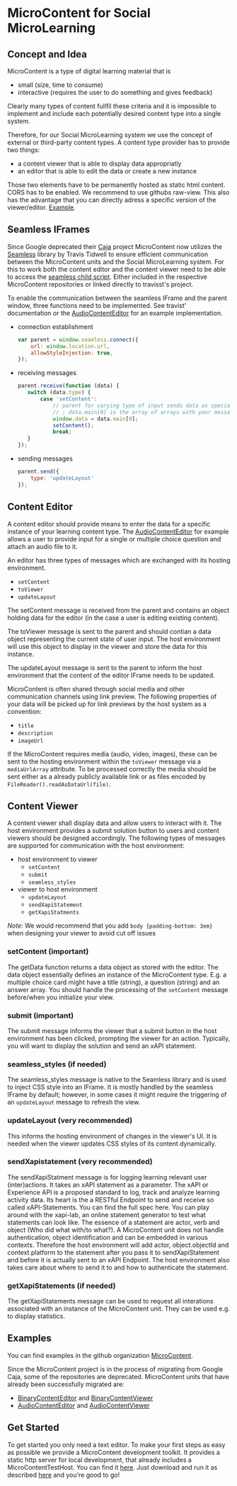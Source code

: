 # MicroContent for Social MicroLearning
## Concept and Idea

MicroContent is a type of digital learning material that is
* small (size, time to consume)
* interactive (requires the user to do something and gives feedback)

Clearly many types of content fullfil these criteria and it is impossible to implement and include each potentially desired content type into a single system.

Therefore, for our Social MicroLearning system we use the concept of external or third-party content types.
A content type provider has to provide two things:
* a content viewer that is able to display data appropriatly
* an editor that is able to edit the data or create a new instance

Those two elements have to be permanently hosted as static html content. CORS has to be enabled. We recommend to use githubs raw-view. This also has the advantage that you can directly adress a specific version of the viewer/editor. [Example](https://raw.githubusercontent.com/MicroContent/BinaryNumberContentViewer/2.0.0/index.html).

## Seamless IFrames
Since Google deprecated their [Caja](https://developers.google.com/caja) project MicroContent now utilizes the [Seamless](https://github.com/travist/seamless.js/) library by Travis Tidwell to ensure efficient communication between the MicroContent units and the Social MicroLearning system. For this to work both the content editor and the content viewer need to be able to access the [seamless child script](https://raw.githubusercontent.com/travist/seamless.js/master/build/seamless.child.min.js). Either included in the respective MicroContent repositories or linked directly to travisst's project. 

To enable the communication between the seamless IFrame and the parent window, three functions need to be implemented. See travist' documentation or the [AudioContentEditor](https://github.com/MicroContent/AudioContentEditor) for an example implementation.
* connection establishment
    ```javascript
    var parent = window.seamless.connect({
        url: window.location.url,
        allowStyleInjection: true,
    });
    ```
* receiving messages 
    ```javascript
    parent.receive(function (data) {
       switch (data.type) {
           case 'setContent':
               // parent for varying type of input sends data as special object
               // ; data.main[0] is the array of arrays with your message inside
               window.data = data.main[0];
               setContent();
               break;
       }
    });
    ```
* sending messages
    ```javascript
    parent.send({
        type: 'updateLayout'
    });
    ```


## Content Editor

A content editor should provide means to enter the data for a specific instance of your learning content type. The [AudioContentEditor](https://github.com/MicroContent/AudioContentEditor) for example allows a user to provide input for a single or multiple choice question and attach an audio file to it. 

An editor has three types of messages which are exchanged with its hosting environment.
* `setContent`
* `toViewer`
* `updateLayout`

The setContent message is received from the parent and contains an object holding  data for the editor (in the case a user is editing existing content).

The toViewer message is sent to the parent and should contian a data object representing the current state of user input. The host environment will use this object to display in the viewer and store the data for this instance.

The updateLayout message is sent to the parent to inform the host environment that the content of the editor IFrame needs to be updated.

MicroContent is often shared through social media and other communication channels using link preview. The following properties of your data will be picked up for link previews by the host system as a convention:
* `title`
* `description`
* `imageUrl`

If the MicroContent requires media (audio, video, images), these can be sent to the hosting environment within the `toViewer` message via a `mediaUrlArray` attribute. To be processed correctly the media should be sent either as a already publicly available link or as files encoded by `FileReader().readAsDataUrl(file)`.

## Content Viewer 
A content viewer shall display data and allow users to interact with it. The host environment provides a submit solution button to users and content viewers should be designed accordingly. The following types of messages are supported for communication with the host environment:
* host environment to viewer
    * `setContent`
    * `submit`
    * `seamless_styles`
* viewer to host environment
    * `updateLayout`
    * `sendXapiStatement`
    * `getXapiStatments`

_Note:_ We would recommend that you add `body {padding-bottom: 3em}` when designing your viewer to avoid cut off issues


### setContent (important)
The getData function returns a data object as stored with the editor. The data object essentially defines an instance of the MicroContent type. E.g. a multiple choice card might have a title (string), a question (string) and an answer array. You should handle the processing of the `setContent` message before/when you initialize your view.

### submit (important)
The submit message informs the viewer that a submit button in the host environment has been clicked, prompting the viewer for an action. Typically, you will want to display the solution and send an xAPI statement.

### seamless_styles (if needed)
The seamless_styles message is native to the Seamless library and is used to inject CSS style into an IFrame. It is mostly handled by the seamless IFrame by default; however, in some cases it might require the triggering of an `updateLayout` message to refresh the view.

### updateLayout (very recommended)
This informs the hosting environment of changes in the viewer's UI. It is needed when the viewer updates CSS styles of its content dynamically.

### sendXapistatement (very recommended)
The sendXapiStatment message is for logging learning relevant user (inter)actions. It takes an xAPI statement as a parameter.
The xAPI or Experience API is a proposed standard to log, track and analyze learning activity data. Its heart is the a RESTful Endpoint to send and receive so called xAPI-Statements. You can find the full spec here. You can play around with the xapi-lab, an online statement generator to test what statements can look like. The essence of a statement are actor, verb and object (Who did what with/to what?). A MicroContent unit does not handle authentication, object identification and can be embedded in various contexts. Therefore the host environment will add actor, object.objectId and context.platform to the statement after you pass it to sendXapiStatement and before it is actually sent to an xAPI Endpoint. The host environment also takes care about where to send it to and how to authenticate the statement.

### getXapiStatements (if needed)
The getXapiStatements message can be used to request all interations associated with an instance of the MicroContent unit. They can be used e.g. to display statistics.

## Examples

You can find examples in the github organization [MicroContent](https://github.com/MicroContent).

Since the MicroContent project is in the process of migrating from Google Caja, some of the repositories are deprecated. MicroContent units that have already been successfully migrated are:
* [BinaryContentEditor](https://github.com/MicroContent/BinaryNumberContentEditor) and [BinaryContentViewer](https://github.com/MicroContent/BinaryNumberContentViewer)
* [AudioContentEditor](https://github.com/MicroContent/AudioContentEditor) and [AudioContentViewer](https://github.com/MicroContent/AudioContentViewer)


## Get Started

To get started you only need a text editor.
To make your first steps as easy as possible we provide a MicroContent development toolkit. It provides a static http server for local development, that already includes a MicroContentTestHost. You can find it [here](https://github.com/MicroContent/MicroContentToolkit-2). Just download and run it as described [here](https://github.com/MicroContent/MicroContentToolkit-2#start-and-run-the-servertoolkit) and you're good to go!
